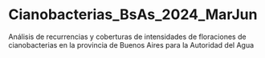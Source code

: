 # Cianobacterias_BsAs_2024_MarJun
Análisis de recurrencias y coberturas de intensidades de floraciones de cianobacterias en la provincia de Buenos Aires para la Autoridad del Agua
